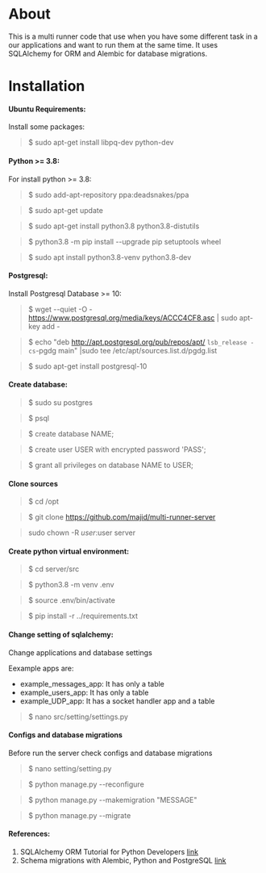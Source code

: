 # About
This is a multi runner code that use when you have some different task in a our applications and want to run them at the same time. It uses SQLAlchemy for ORM and Alembic for database migrations.

# Installation

#### Ubuntu Requirements:
Install some packages:
> $ sudo apt-get install libpq-dev python-dev


#### Python >= 3.8:
For install python >= 3.8:
> $ sudo add-apt-repository ppa:deadsnakes/ppa

> $ sudo apt-get update

> $ sudo apt-get install python3.8 python3.8-distutils

> $ python3.8 -m pip install --upgrade pip setuptools wheel

> $ sudo apt install python3.8-venv python3.8-dev


#### Postgresql:
Install Postgresql Database >= 10:
> $ wget --quiet -O - https://www.postgresql.org/media/keys/ACCC4CF8.asc | sudo apt-key add -

> $ echo "deb http://apt.postgresql.org/pub/repos/apt/ `lsb_release -cs`-pgdg main" |sudo tee  /etc/apt/sources.list.d/pgdg.list

> $ sudo apt-get install postgresql-10


#### Create database:
> $ sudo su postgres

> $ psql

> $ create database NAME;

> $ create user USER with encrypted password 'PASS';

> $ grant all privileges on database NAME to USER;


#### Clone sources

> $ cd /opt

> $ git clone https://github.com/majid/multi-runner-server

> sudo chown -R $user:$user server


#### Create python virtual environment:
> $ cd server/src

> $ python3.8 -m venv .env

> $ source .env/bin/activate

> $ pip install -r ../requirements.txt


#### Change setting of sqlalchemy:
Change applications and database settings

Eexample apps are: 
- example_messages_app: It has only a table
- example_users_app: It has only a table
- example_UDP_app: It has a socket handler app and a table
> $ nano src/setting/settings.py


#### Configs and database migrations
Before run the server check configs and database migrations

> $ nano setting/setting.py

> $ python manage.py --reconfigure

> $ python manage.py --makemigration "MESSAGE"

> $ python manage.py --migrate


#### References:
1. SQLAlchemy ORM Tutorial for Python Developers [link](https://auth0.com/blog/sqlalchemy-orm-tutorial-for-python-developers/#SQLAlchemy-in-Practice "Link")
2. Schema migrations with Alembic, Python and PostgreSQL [link](https://www.compose.com/articles/schema-migrations-with-alembic-python-and-postgresql "Link")
